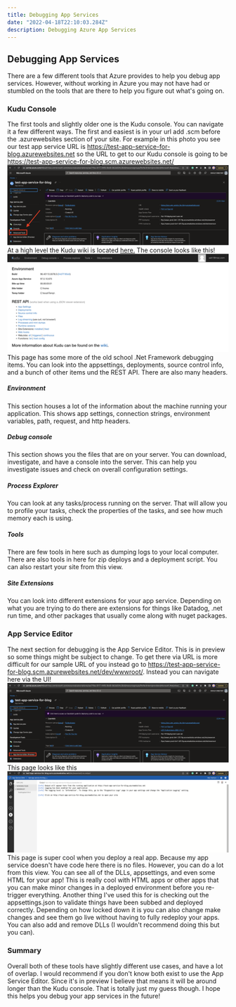 ```yaml
---
title: Debugging App Services
date: "2022-04-18T22:10:03.284Z"
description: Debugging Azure App Services
---
```


## Debugging App Services

There are a few different tools that Azure provides to help you debug app services. However, without working in Azure you may not have had or stumbled on the tools that are there to help you figure out what's going on.

### Kudu Console

The first tools and slightly older one is the Kudu console. You can navigate it a few different ways. The first and easiest is in your url add .scm before the .azurewebsites section of your site. For example in this photo you see our test app service URL is https://test-app-service-for-blog.azurewebsites.net so the URL to get to our Kudu console is going to be https://test-app-service-for-blog.scm.azurewebsites.net/
![Advanced Tools Photo](./AdvancedTools.png)
At a high level the Kudu wiki is located [here.](https://github.com/projectkudu/kudu/wiki) The console looks like this! ![Kudu Console Photo](./Kudu.png)
This page has some more of the old school .Net Framework debugging items. You can look into the appsettings, deployments, source control info, and a bunch of other items und the REST API. There are also many headers.

##### Environment

This section houses a lot of the information about the machine running your application. This shows app settings, connection strings, environment variables, path, request, and http headers.

##### Debug console

This section shows you the files that are on your server. You can download, investigate, and have a console into the server. This can help you investigate issues and check on overall configuration settings.

##### Process Explorer

You can look at any tasks/process running on the server. That will allow you to profile your tasks, check the properties of the tasks, and see how much memory each is using.

##### Tools

There are few tools in here such as dumping logs to your local computer. There are also tools in here for zip deploys and a deployment script. You can also restart your site from this view.

##### Site Extensions

You can look into different extensions for your app service. Depending on what you are trying to do there are extensions for things like Datadog, .net run time, and other packages that usually come along with nuget packages.

### App Service Editor

The next section for debugging is the App Service Editor. This is in preview so some things might be subject to change. To get there via URL is more difficult for our sample URL of you instead go to https://test-app-service-for-blog.scm.azurewebsites.net/dev/wwwroot/. Instead you can navigate here via the UI! ![App Service Editor Photo](./AppService.png) This page looks like this ![App Service Editor Actual Photo](./ASEditor.png) This page is super cool when you deploy a real app. Because my app service doesn't have code here there is no files. However, you can do a lot from this view. You can see all of the DLLs, appsettings, and even some HTML for your app! This is really cool with HTML apps or other apps that you can make minor changes in a deployed environment before you re-trigger everything. Another thing I've used this for is checking out the appsettings.json to validate things have been subbed and deployed correctly. Depending on how locked down it is you can also change make changes and see them go live without having to fully redeploy your apps. You can also add and remove DLLs (I wouldn't recommend doing this but you can).

### Summary

Overall both of these tools have slightly different use cases, and have a lot of overlap. I would recommend if you don't know both exist to use the App Service Editor. Since it's in preview I believe that means it will be around longer than the Kudu console. That is totally just my guess though. I hope this helps you debug your app services in the future!
